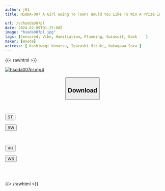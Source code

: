 ```yaml
---
author: j91
title: HSODA-007 A Girl Going To Town! Would You Like To Win A Prize In The Mystery-solving Fixed Vibe Escape Game?

url: /v/hsoda007pl
date: 2024-02-09T01:25:00Z
image: "hsoda007pl.jpg"
tags: [Censored, Vibe, Humiliation, Planning, Swimsuit, Back	]
maker: [Hsoda]
actress: [ Kashiwagi Konatsu, Igarashi Mizuki, Nakagawa Sora ]
---
```



{{< rawhtml >}}

<div class="video" data-videoid="M9R8xdYXqwFmkkb">
    <a href="javascript:;">
        <img src="/v/hsoda007pl/hsoda007pl.jpg" width="WIDTH" height="HEIGHT" alt="hsoda007pl.mp4" loading="lazy">
    </a>
</div>

<script type="text/javascript" src="https://j91.asia/asset/on-demand-st.js"></script>

<br>
  <link rel="stylesheet" href="https://j91.asia/asset/bs5.css">
  
  <center>
  <button class="btn btn-primary" type="button" data-bs-toggle="collapse" data-bs-target=".multi-collapse" aria-expanded="false" aria-controls="multiCollapseExample1 multiCollapseExample2"><h2>Download</h2></button></center>
</p>
<div class="row">
  <div class="col">
    <div class="collapse multi-collapse" id="multiCollapseExample1">
      <div class="card card-body">
	      	      <br>
<div class="buttons">  
<p><a href="https://streamtape.to/v/M9R8xdYXqwFmkkb" target="_blank"><button class="btn-hover color-3"><i class="fa fa-download"></i> ST</button></a></p>
<p><a href="https://flaswish.com/sm2018u0dm1o" target="_blank"><button class="btn-hover color-2"><i class="fa fa-download"></i> SW</button></a></p></div>
    </div>
  </div>
</div>
  <div class="col">
    <div class="collapse multi-collapse" id="multiCollapseExample2">
      <div class="card card-body">
	      <br>
<div class="buttons">
<p><a href="javascript:;" target="_blank"><button class="btn-hover color-9"><i class="fa fa-download"></i> VH</button></a></p>
<p><a href="javascript:;" target="_blank"><button class="btn-hover color-8"><i class="fa fa-download"></i> WS</button></a></p></div>
<br><br>
      </div>
    </div>
  </div>
</div>

{{< /rawhtml >}}